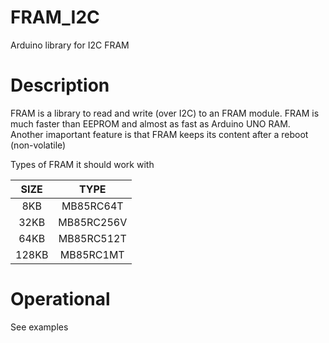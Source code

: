 # FRAM_I2C

Arduino library for I2C FRAM 

# Description

FRAM is a library to read and write (over I2C) to an FRAM module. 
FRAM is much faster than EEPROM and almost as fast as Arduino UNO RAM.
Another imaportant feature is that FRAM keeps its content after a reboot (non-volatile)

Types of FRAM it should work with

| SIZE  |  TYPE |
|:---:|:---:|
| 8KB   | MB85RC64T  |
| 32KB  | MB85RC256V |
| 64KB  | MB85RC512T |
| 128KB | MB85RC1MT  |
 
 
# Operational
 
 See examples